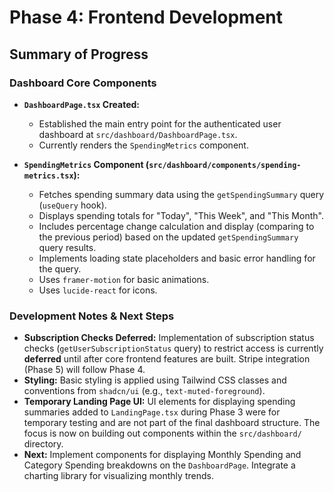 # Phase 4: Frontend Development

## Summary of Progress

### Dashboard Core Components

- **`DashboardPage.tsx` Created:**

  - Established the main entry point for the authenticated user dashboard at
    `src/dashboard/DashboardPage.tsx`.
  - Currently renders the `SpendingMetrics` component.

- **`SpendingMetrics` Component
  (`src/dashboard/components/spending-metrics.tsx`):**
  - Fetches spending summary data using the `getSpendingSummary` query
    (`useQuery` hook).
  - Displays spending totals for "Today", "This Week", and "This Month".
  - Includes percentage change calculation and display (comparing to the
    previous period) based on the updated `getSpendingSummary` query results.
  - Implements loading state placeholders and basic error handling for the
    query.
  - Uses `framer-motion` for basic animations.
  - Uses `lucide-react` for icons.

### Development Notes & Next Steps

- **Subscription Checks Deferred:** Implementation of subscription status checks
  (`getUserSubscriptionStatus` query) to restrict access is currently
  **deferred** until after core frontend features are built. Stripe integration
  (Phase 5) will follow Phase 4.
- **Styling:** Basic styling is applied using Tailwind CSS classes and
  conventions from `shadcn/ui` (e.g., `text-muted-foreground`).
- **Temporary Landing Page UI:** UI elements for displaying spending summaries
  added to `LandingPage.tsx` during Phase 3 were for temporary testing and are
  not part of the final dashboard structure. The focus is now on building out
  components within the `src/dashboard/` directory.
- **Next:** Implement components for displaying Monthly Spending and Category
  Spending breakdowns on the `DashboardPage`. Integrate a charting library for
  visualizing monthly trends.
